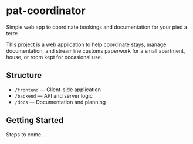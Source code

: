 # pat-coordinator
Simple web app to coordinate bookings and documentation for your pied a terre

This project is a web application to help coordinate stays, manage documentation, and streamline customs paperwork for a small apartment, house, or room kept for occasional use.

## Structure
- `/frontend` — Client-side application
- `/backend` — API and server logic
- `/docs` — Documentation and planning

## Getting Started
Steps to come...
